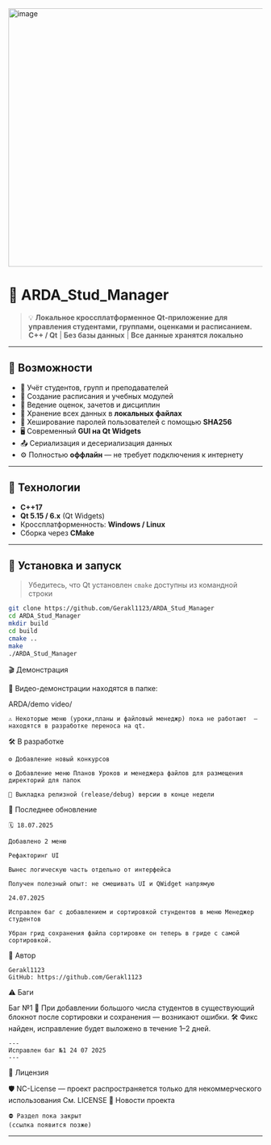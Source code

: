 <img width="512" height="512" alt="image" src="https://github.com/user-attachments/assets/5258ddab-9109-4f20-b7c3-0d9f61051b71" />

# 📘 ARDA_Stud_Manager

> 💡 **Локальное кроссплатформенное Qt-приложение для управления студентами, группами, оценками и расписанием.**  
> **C++ / Qt** | **Без базы данных** | **Все данные хранятся локально**

---

## 🔧 Возможности

- 👥 Учёт студентов, групп и преподавателей  
- 📅 Создание расписания и учебных модулей  
- 📝 Ведение оценок, зачетов и дисциплин  
- 💾 Хранение всех данных в **локальных файлах**  
- 🔐 Хеширование паролей пользователей с помощью **SHA256**  
- 🖥️ Современный **GUI на Qt Widgets**  
- 📤 Сериализация и десериализация данных  
- ⚙️ Полностью **оффлайн** — не требует подключения к интернету

---

## 🧱 Технологии

- **C++17**
- **Qt 5.15 / 6.x** (Qt Widgets)
- Кроссплатформенность: **Windows / Linux**
- Сборка через  **CMake**

---

## 🚀 Установка и запуск

> Убедитесь, что Qt установлен `cmake` доступны из командной строки

```bash
git clone https://github.com/Gerakl1123/ARDA_Stud_Manager
cd ARDA_Stud_Manager
mkdir build
cd build
cmake ..
make
./ARDA_Stud_Manager
```

🎬 Демонстрация

🔹 Видео-демонстрации находятся в папке:

ARDA/demo video/

    ⚠️ Некоторые меню (уроки,планы и файловый менеджр) пока не работают  — находятся в разработке переноса на qt.

🛠️ В разработке

    ⚙️ Добавление новый конкурсов
    
    ⚙️ Добавление меню Планов Уроков и менеджера файлов для размещения директорий для папок

    📁 Выкладка релизной (release/debug) версии в конце недели

📅 Последнее обновление

    🗓 18.07.2025

    Добавлено 2 меню

    Рефакторинг UI

    Вынес логическую часть отдельно от интерфейса

    Получен полезный опыт: не смешивать UI и QWidget напрямую

    24.07.2025

    Исправлен баг с добавлением и сортировкой стундентов в меню Менеджер студентов 
    
    Убран грид сохранения файла сортировке он теперь в гриде с самой сортировкой.

👤 Автор

    Gerakl1123
    GitHub: https://github.com/Gerakl1123

⚠️ Баги

 Баг №1
    📌 При добавлении большого числа студентов в существующий блокнот после сортировки и сохранения — возникают ошибки.
    🛠️ Фикс найден, исправление будет выложено в течение 1–2 дней.

    ---
    Исправлен баг №1 24 07 2025
    ---

🧾 Лицензия

🛡️ NC-License — проект распространяется только для некоммерческого использования
См. LICENSE
🔗 Новости проекта

    ⛔ Раздел пока закрыт
    (ссылка появится позже)


---


